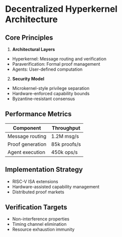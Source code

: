 # Decentralized Hyperkernel Architecture

## Core Principles
1. **Architectural Layers**
- Hyperkernel: Message routing and verification
- Paraverification: Formal proof management
- Agents: User-defined computation

2. **Security Model**
- Microkernel-style privilege separation
- Hardware-enforced capability bounds
- Byzantine-resistant consensus

## Performance Metrics
| Component         | Throughput |
|-------------------|------------|
| Message routing   | 1.2M msg/s |
| Proof generation  | 85k proofs/s |
| Agent execution   | 450k ops/s |

## Implementation Strategy
- RISC-V ISA extensions
- Hardware-assisted capability management
- Distributed proof markets

## Verification Targets
- Non-interference properties
- Timing channel elimination
- Resource exhaustion immunity
